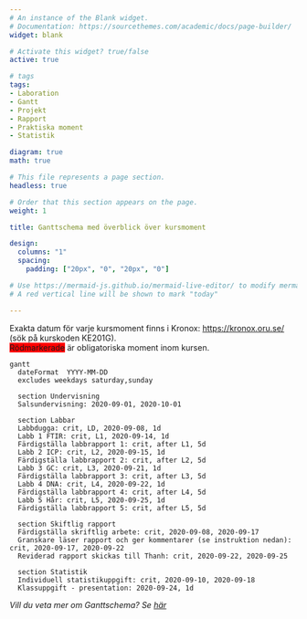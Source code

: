 ```yaml
---
# An instance of the Blank widget.
# Documentation: https://sourcethemes.com/academic/docs/page-builder/
widget: blank

# Activate this widget? true/false
active: true

# tags
tags:
- Laboration
- Gantt
- Projekt
- Rapport
- Praktiska moment
- Statistik

diagram: true
math: true

# This file represents a page section.
headless: true

# Order that this section appears on the page.
weight: 1

title: Ganttschema med överblick över kursmoment

design:
  columns: "1"
  spacing:
    padding: ["20px", "0", "20px", "0"]

# Use https://mermaid-js.github.io/mermaid-live-editor/ to modify mermaid gantt
# A red vertical line will be shown to mark "today"

---
```


Exakta datum för varje kursmoment finns i Kronox: https://kronox.oru.se/ (sök på kurskoden KE201G). <br>
<span style="background-color: #FF0000">Rödmarkerade</span> är obligatoriska moment inom kursen.


```mermaid
gantt
  dateFormat  YYYY-MM-DD
  excludes weekdays saturday,sunday
  
  section Undervisning
  Salsundervisning: 2020-09-01, 2020-10-01
  
  section Labbar
  Labbdugga: crit, LD, 2020-09-08, 1d
  Labb 1 FTIR: crit, L1, 2020-09-14, 1d
  Färdigställa labbrapport 1: crit, after L1, 5d
  Labb 2 ICP: crit, L2, 2020-09-15, 1d
  Färdigställa labbrapport 2: crit, after L2, 5d
  Labb 3 GC: crit, L3, 2020-09-21, 1d
  Färdigställa labbrapport 3: crit, after L3, 5d
  Labb 4 DNA: crit, L4, 2020-09-22, 1d
  Färdigställa labbrapport 4: crit, after L4, 5d
  Labb 5 Hår: crit, L5, 2020-09-25, 1d 
  Färdigställa labbrapport 5: crit, after L5, 5d
  
  section Skiftlig rapport
  Färdigställa skriftlig arbete: crit, 2020-09-08, 2020-09-17
  Granskare läser rapport och ger kommentarer (se instruktion nedan): crit, 2020-09-17, 2020-09-22
  Reviderad rapport skickas till Thanh: crit, 2020-09-22, 2020-09-25  
  
  section Statistik
  Individuell statistikuppgift: crit, 2020-09-10, 2020-09-18
  Klassuppgift - presentation: 2020-09-24, 1d
```
_Vill du veta mer om Ganttschema? Se [här](https://sv.wikipedia.org/wiki/Gantt-schema)_
<br><br><br>